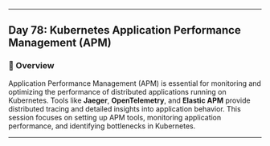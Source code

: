 ﻿---

## Day 78: Kubernetes Application Performance Management (APM)

### 📘 Overview

Application Performance Management (APM) is essential for monitoring and optimizing the performance of distributed applications running on Kubernetes. Tools like **Jaeger**, **OpenTelemetry**, and **Elastic APM** provide distributed tracing and detailed insights into application behavior. This session focuses on setting up APM tools, monitoring application performance, and identifying bottlenecks in Kubernetes.

---